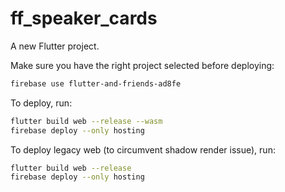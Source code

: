 # ff_speaker_cards

A new Flutter project.

Make sure you have the right project selected before deploying:
``` Bash
firebase use flutter-and-friends-ad8fe
```

To deploy, run:
``` Bash
flutter build web --release --wasm
firebase deploy --only hosting
```

To deploy legacy web (to circumvent shadow render issue), run:
``` Bash
flutter build web --release
firebase deploy --only hosting
```

